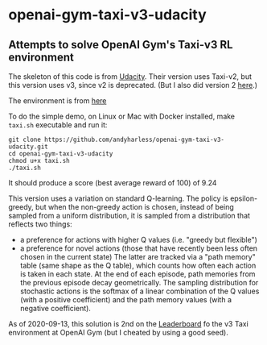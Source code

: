 # openai-gym-taxi-v3-udacity

## Attempts to solve OpenAI Gym's Taxi-v3 RL environment

The skeleton of this code is from [Udacity](https://github.com/udacity/deep-reinforcement-learning/tree/master/lab-taxi).  Their version uses Taxi-v2, but this version uses v3, since v2 is deprecated.  (But I also did version 2 [here](https://github.com/andyharless/openai-gym-taxi-v2-udacity).)

The environment is from [here](https://gym.openai.com/envs/Taxi-v3/)

To do the simple demo, on Linux or Mac with Docker installed, make `taxi.sh` executable and run it:
```
git clone https://github.com/andyharless/openai-gym-taxi-v3-udacity.git
cd openai-gym-taxi-v3-udacity
chmod u+x taxi.sh
./taxi.sh
```

It should produce a score (best average reward of 100) of 9.24

This version uses a variation on standard Q-learning.  The policy is epsilon-greedy, but when the non-greedy action is chosen, instead of being sampled from a uniform distribution, it is sampled from a distribution that reflects two things:
   - a preference for actions with higher Q values (i.e. "greedy but flexible")
   - a preference for novel actions (those that have recently been less often chosen in the current state)
The latter are tracked via a "path memory" table (same shape as the Q table), which counts how often each action is taken in each state.  At the end of each episode, path memories from the previous episode decay geometrically.  The sampling distribution for stochastic actions is the softmax of a linear combination of the Q values (with a positive coefficient) and the path memory values (with a negative coefficient).

As of 2020-09-13, this solution is 2nd on the [Leaderboard](https://github.com/openai/gym/wiki/Leaderboard#TaxiV3) fo the v3 Taxi environment at OpenAI Gym (but I cheated by using a good seed).
